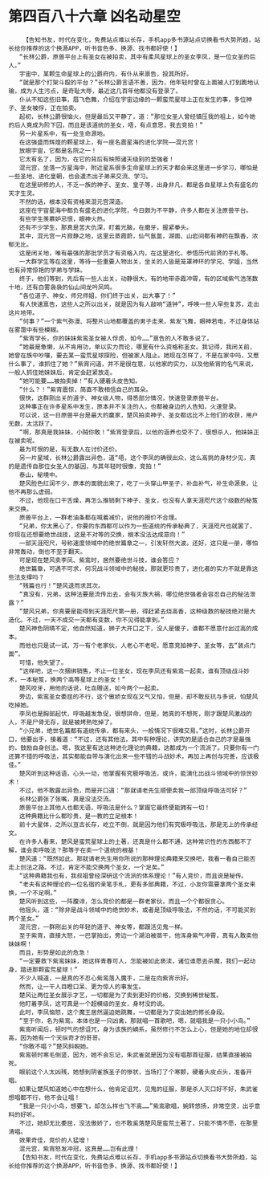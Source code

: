 # 第四百八十六章 凶名动星空
        【告知书友，时代在变化，免费站点难以长存，手机app多书源站点切换看书大势所趋，站长给你推荐的这个换源APP，听书音色多、换源、找书都好使！】
       “长林公爵，原兽平台上有圣女在被拍卖，其中有柔风星球上的圣女李凤，是一位女圣的后人。”
       宇宙中，某颗生命星球上的公爵府内，有仆从来禀告，投其所好。
       “就是那个打架斗殴的平台？”长林公爵言语不善，因为，他年轻时曾在上面被人打到跪地认输，成为人生污点，是奇耻大辱，最近这几百年他都没有登录了。
       仆从不知这些旧事，眉飞色舞，介绍在宇宙边缘的一颗蛮荒星球上正在发生的事，多位神子、圣女被俘，正在拍卖。
       起初，长林公爵很恼火，但是最后又平静了，道：“那位女圣人曾经镇压我的祖上，如今她的后人竟成为阶下囚，而且是该道统的圣女，唔，有点意思，我去竞拍！”
       另一片星系中，有一处生命源地。
       在这强盛而辉煌的颗星球上，有一座名震星海的进化学院——混元宫！
       放眼宇宙，它都是名院之一！
       它太有名了，因为，在它的背后有映照诸天级别的至强者！
       混元宫，坐落一方星海中，附近星系很多生命星球上的天才都会来这里进一步学习，哪怕是一些圣地、进化皇朝，也会遣杰出子弟来交流、学习。
       在这里研修的人，不乏一族的神子、圣女、皇子等，出身非凡，都是各自星球上负有盛名的天才生灵。
       不然的话，根本没有资格来混元宫深造。
       这座在宇宙星海中都负有盛名的进化学院，今日颇为不平静，许多人都在关注原兽平台。
       有些学生羡慕妒忌恨，眼神火热。
       还有不少学生，那真是苦大仇深，盯着光脑，在磨牙，握紧拳头。
       其中，混元宫一片寂静之地，这里云蒸霞蔚，仙气氤氲，湖面、山岩间都有神药在飘香，浓郁无比。
       这是闭关地，唯有最强的那批学员才有资格入内，在这里进化，参悟历代前贤的手札等。
       一大群学生等在这里，等待一些重要人物出关，坐关的人皆是笼罩神环的学兄、学姐，当然也有异常惊艳的学弟与学妹。
       终于，他们等到，先后有一些人出关，动静很大，有的地带赤霞冲霄，有的区域紫气浩荡数十地，还有白雾袅袅的仙山间龙吟凤鸣。
       “各位道子、神女，师兄师姐，你们终于出关，出大事了！”
       有人快速禀告，这些人之所以出关，就是因为有人敲响“道钟”，呼唤一些人早些复苏，走出这片地带。
       “何事？”一个紫气弥漫、将整片山地都覆盖的男子走来，紫发飞舞，眼神若电，不过身体站在雾霭中有些模糊。
       “紫宵学长，你的妹妹紫鸾圣女被人俘虏，如今……”禀告的人不敢多说了。
       “她最是惫懒，从不肯用功，单以实力而论，哪里有什么资格称圣女。我记得，我闭关前，她曾在族中吵嚷，要去某一蛮荒星球探险，但被家人阻止。她现在怎样了，不是在家中吗，又惹什么事了，谁抓住了她？”紫宵问道，并不是很在意，以他家的实力，以及他紫宵的名气来说，一般人抓住她妹妹后，肯定会赶紧放走。
       “她可能要……被拍卖掉！”有人硬着头皮告知。
       “什么？！”紫宵震惊，简直不敢相信自己的耳朵。
       很快，这群刚出关的道子、神女级人物，得悉部分情况，快速登录原兽平台。
       这种事正在许多星系中发生，原本并不关注的人，也都被身边的人告知，火速登录。
       可以说，这一日原兽平台是最大的赢家，楚风拍卖神子、圣女都远比不上他们的收获，用户无数，太活跃了。
       “啊，那真是我妹妹，小贼你敢！”紫宵登录后，以他的涵养也受不了，很想杀人，他妹妹正在被卖呢。
       最为可恨的是，有无数人在讨价还价。
       另一片星域，长林公爵露出异色，道“唔，这个李凤的确很出众，这么高挑的身材少见，真的是遗传自那位女圣人的基因，与其年轻时很像，竞拍！”
       泰山，秘境中。
       楚风脸色红润不少，原本的面貌出来了，吃了一头穿山甲圣子，补血补气，补生命源泉，让他不再那么虚弱。
       不过，他现在口干舌燥，再怎么推销剩下神子、圣女，也没有人拿天涯咫尺这个级数的秘笈来交换。
       原兽平台上，一群老油条都在喊着减价，说他的报价不合理。
       “兄弟，你太黑心了，你要的东西都可以作为一些道统的传承秘典了，天涯咫尺也就罢了，你现在还想要绝世战技，这是不对等的交换，根本没法达成意向！”
       一部天涯咫尺，号称速度领域中的绝世篇章之一，引发轩然大波。还好，这只是一册，哪怕非常轰动，倒也不至于翻天。
       可是现在楚风卖李凤、紫鸾时，居然要绝世斗技，谁会答应？
       绝世篇章，可遇不可求，何况战斗领域中的秘技，那就更珍贵了，进化者的实力不就是靠这些法支撑吗？
       “残篇也行！”楚风退而求其次。
       “真没有，兄弟，这种法要是流传出去，会有灭族大祸，哪位绝世强者会容忍自己的秘法泄露？”
       “楚风兄弟，你真要是能得到天涯咫尺第一册，得赶紧去烧高香，这种级数的秘技绝对是大造化。不过，一天不成交一天都有变数，你不见得能拿到。”
       楚风神色阴晴不定，他自然知道，狮子大开口之下，没人是傻子，谁都不愿意付出过高的成本。
       而他也只是试一试，万一有个老家伙，人老心不老呢，愿意竞拍神子、圣女等，去“装点门面”。
       可惜，他失望了。
       “这样吧，这一次捆绑销售，不止一位圣女，现在李凤还有紫鸾一起卖，谁有顶级战斗妙术，一本秘笈，换两个高等星球上的圣女！”
       楚风咬牙，用他的话说，吐血赠送，如今两个一起卖。
       旁边，紫鸾圣女委屈的不行，这个傲娇女现在又气又怕，但是，却不敢反抗与多说，怕楚风吃掉她。
       李凤也是胸部起伏，呼吸越发急促，很想拼命，但是，她真的不想死，刚才跟楚风激战的人，不是尸骨无存，就是被烤熟吃掉了。
       “小兄弟，绝世名篇都有道统传承，都有来头，一般情况下很难交易。”这时，长林公爵开口，他要出手，接着道：“不过，还有其他法，其中有种理论，讲究的是适合自己的才是最强的，鼓励自身创法。嗯，我这里有这这种进化理论的典籍，这都成为一个流派了。只要你有一门还算不错的呼吸法，其实都能自带与演化出来一些不错的斗战妙术，再加上再创与完善，应该极佳。”
       楚风听到这种话语，心头一动，他掌握有究极呼吸法，或许，能演化出战斗领域中的惊世妙术！
       不过，他不敢露出异色，而是开口道：“那就请老先生顺便卖我一部顶级呼吸法可好？”
       长林公爵张了张嘴，真是没法交流。
       原兽平台上其他人也都无语，呼吸法是什么？掌握它最终便能拥有一切！
       这种典籍比什么都珍贵，是一教的立足根本！
       前十大星体，之所以亘古长存，屹立不倒，就是因为他们有究极呼吸法，那是无上的传承经文。
       在许多人看来，楚风是蛮荒星球上的土著，还真是什么都不通，这种常识性的东西都不了解，谁会卖呼吸法？那等于在卖一个道统的根基！
       楚风道：“既然如此，那就请老先生用你所说的那种理论典籍来交换吧，我看一看自己能否走上创法之路。不过，肯定不能交换两个圣女，一个足矣。”
       “这种典籍我也有，我叔祖曾经深研这个流派的体系理论！”有人竞价，而且说是秘传。
       “老夫有这种理论的一位名宿的亲笔手札，更有多部典籍，不过，小友你需要拿两个圣女来换，一个不足啊。”
       楚风听到这些，一阵腹诽，怎么竞价的都是一群老家伙，而且一个个都很贪心。
       他摇头，道：“除非是战斗领域中的绝世妙术，或者是顶级呼吸法，不然的话，不可能买到两个圣女。”
       混元宫，一群刚出关的年轻的道子、神女等，都跟活见鬼一样。
       至于紫宵，直接大怒，一巴掌拍出，旁边一个湖泊被蒸干，他浑身紫气冲霄，真有人敢卖他妹妹啊！
       而且，形势是如此的危急！
       “一定要救下紫鸾妹妹，她这样青春可人，怎能被如此亵渎，诸位谁愿去杀魔，我们一起动身，踏进那颗蛮荒星球！”
       不少人喊道，一是真的不忍心紫鸾落入魔手，二是在向紫宵示好。
       然而，让一干人目瞪口呆、更为惊人的事发生。
       楚风让两位圣女展示才艺，一切都是为了卖到更好的价格，交换到稀世秘笈。
       他盯着李凤，这可真是一个超模级的圣女，身材没的说。
       此时，李凤恼怒，这个魔王居然逼迫她跳舞，一切都是为了突出她的修长身段。
       “至于你，名为紫鸾，本体也是一只凶禽，那就唱一首歌吧，嗯，就唱我是一只小小鸟。”
       紫鸾听闻后，顿时气的想诅咒，身为该族的嫡系，虽然修行不怎么上心，但是她的地位却很高，因为她有一个天纵奇才的哥哥。
       “你敢不唱？”楚风斜睨她。
       紫鸾顿时寒毛倒竖，因为，她不会忘记，朱武雀就是因为没有唱那首征服，结果直接被拍死。
       眼前这个人太凶残，她想到阴雀族圣子的惨状，当场打了个寒颤，硬着头皮点头，准备开唱。
       如果让楚风知道她心中在想什么，他肯定诅咒，见鬼的征服，那是杀人灭口好不好，朱武雀想唱都不行，他不会让唱！
       “我是一只小小鸟，想要飞，却怎么样也飞不高……”紫鸾歌唱，婉转悠扬，非常空灵，出乎意料的好听。
       不过，她却无比委屈，没法傲娇了，也不敢奚落楚风是蛮荒土著了，只能不情不愿，在那里清唱。
       效果奇佳，竞价的人猛增！
       混元宫，紫宵怒发冲冠，这真是……岂有此理！
       【告知书友，时代在变化，免费站点难以长存，手机app多书源站点切换看书大势所趋，站长给你推荐的这个换源APP，听书音色多、换源、找书都好使！】